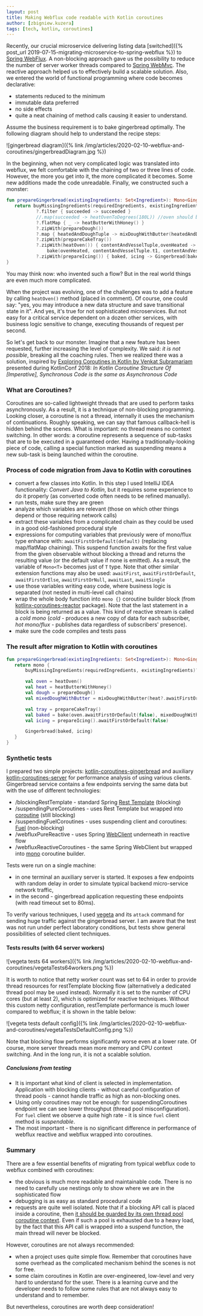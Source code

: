 ```yaml
---
layout: post
title: Making Webflux code readable with Kotlin coroutines
author: [zbigniew.kuzera]
tags: [tech, kotlin, coroutines]
---
```


Recently, our crucial microservice delivering listing data [switched]({% post_url 2019-07-15-migrating-microservice-to-spring-webflux %}) to
[Spring WebFlux](https://docs.spring.io/spring/docs/current/spring-framework-reference/web-reactive.html).
A non-blocking approach gave us the possibility to reduce the number of server worker threads compared to [Spring WebMvc](https://docs.spring.io/spring/docs/current/spring-framework-reference/web.html).
The reactive approach helped us to effectively build a scalable solution.
Also, we entered the world of functional programming where code becomes declarative:
- statements reduced to the minimum
- immutable data preferred
- no side effects
- quite a neat chaining of method calls causing it easier to understand.

Assume the business requirement is to bake gingerbread optimally. The following diagram should help to understand the recipe steps:

![gingerbread diagram]({% link /img/articles/2020-02-10-webflux-and-coroutines/gingerbreadDiagram.jpg %})

In the beginning, when not very complicated logic was translated into webflux, we felt comfortable with the chaining of two or three lines of code.
However, the more you get into it, the more complicated it becomes. Some new additions made the code unreadable.
Finally, we constructed such a monster:

```kotlin
fun prepareGingerbread(existingIngredients: Set<Ingredient>): Mono<Gingerbread>? {
   return buyMissingIngredients(requiredIngredients, existingIngredients)
           ?.filter { succeeded -> succeeded }
           //.map(succeeded -> heatOvenToDegrees(180L)) //oven should be heated at this point
           ?.flatMap { _ -> heatButterWithHoney() }
           ?.zipWith(prepareDough())
           ?.map { heatedAndDoughTuple -> mixDoughWithButter(heatedAndDoughTuple.t1, heatedAndDoughTuple.t2) }
           ?.zipWith(prepareCakeTray())
           ?.zipWith(heatOven()) { contentAndVesselTuple,ovenHeated ->
               bake(ovenHeated, contentAndVesselTuple.t1, contentAndVesselTuple.t2)}
           ?.zipWith(prepareIcing()) { baked, icing -> Gingerbread(baked, icing) }
}
```

You may think now: who invented such a flow? But in the real world things are even much more complicated.

When the project was evolving, one of the challenges was to add a feature by calling `heatOven()` method (placed in comment).
Of course, one could say: "yes, you may introduce a new data structure and save transitional state in it".
And yes, it's true for not sophisticated microservices. But not easy for a critical service dependent on a dozen other services,
with business logic sensitive to change, executing thousands of request per second.

So let's get back to our monster. Imagine that a new feature has been requested, further increasing the level of complexity.
We said: _it is not possible_, breaking all the coaching rules.
Then we realized there was a solution, inspired by [Exploring Coroutines in Kotlin by Venkat Subramariam](https://www.youtube.com/watch?v=jT2gHPQ4Z1Q)
 presented during KotlinConf 2018:
_In Kotlin Coroutine Structure Of [Imperative], Synchronous Code is the same as Asynchronous Code_

### What are Coroutines?
Coroutines are so-called lightweight threads that are used to perform tasks asynchronously.
As a result, it is a technique of non-blocking programming. Looking closer, a coroutine is not a thread,
internally it uses the mechanism of continuations. Roughly speaking, we can say that famous callback-hell is hidden behind the scenes.
What is important: no thread means no context switching.
In other words: a coroutine represents a sequence of sub-tasks that are to be executed in a guaranteed order.
Having a traditionally-looking piece of code, calling a special function marked as suspending means
a new sub-task is being launched within the coroutine.

### Process of code migration from Java to Kotlin with coroutines
- convert a few classes into Kotlin. In this step I used IntelliJ IDEA functionality: _Convert Java to Kotlin_,
but it requires some experience to do it properly (as converted code often needs to be refined manually).
- run tests, make sure they are green
- analyze which variables are relevant (those on which other things depend or those requiring network calls)
- extract these variables from a complicated chain as they could be used in a good old-fashioned procedural style
- expressions for computing variables that previously were of mono/flux type enhance with: `awaitFirstOrDefault(default)` (replacing map/flatMap chaining).
This suspend function awaits for the first value from the given observable without blocking a thread and returns the
resulting value (or the default value if none is emitted).
As a result, the variable of `Mono<T>` becomes just of `T` type.
Note that other similar extension functions may also be used:
`awaitFirst`, `awaitFirstOrDefault`, `awaitFirstOrElse`, `awaitFirstOrNull`, `awaitLast`, `awaitSingle`
- use those variables writing easy code, where business logic is separated (not nested in multi-level call chains)
- wrap the whole body function into `mono {}` coroutine builder block
(from [kotlinx-coroutines-reactor](https://github.com/Kotlin/kotlinx.coroutines/tree/master/reactive/kotlinx-coroutines-reactor) package).
Note that the last statement in a block is being returned as a value. This kind of reactive stream is called a _cold mono_
(_cold_ - produces a new copy of data for each subscriber, _hot mono/flux_ - publishes data regardless of subscribers' presence).
- make sure the code compiles and tests pass

### The result after migration to Kotlin with coroutines

```kotlin
fun prepareGingerbread(existingIngredients: Set<Ingredient>): Mono<Gingerbread> {
   return mono {
       buyMissingIngredients(requiredIngredients, existingIngredients)?.awaitFirstOrDefault(false)

       val oven = heatOven()
       val heat = heatButterWithHoney()
       val dough = prepareDough()
       val mixedDoughWithButter = mixDoughWithButter(heat?.awaitFirstOrDefault(false), dough.awaitFirstOrDefault(false))

       val tray = prepareCakeTray()
       val baked = bake(oven.awaitFirstOrDefault(false), mixedDoughWithButter, tray.awaitFirstOrDefault(false))
       val icing = prepareIcing().awaitFirstOrDefault(false)

       Gingerbread(baked, icing)
   }
}
```

### Synthetic tests
I prepared two simple projects: [kotlin-coroutines-gingerbread](https://github.com/kuzera/kotlin-coroutines-gingerbread)
and auxiliary [kotlin-coroutines-server](https://github.com/kuzera/kotlin-coroutines-server) for performance analysis
of using various clients. Gingerbread service contains a few endpoints serving the same data but with the use of
different technologies:
- /blockingRestTemplate - standard Spring [Rest Template](https://docs.spring.io/spring-boot/docs/current/reference/html/boot-features-resttemplate.html) (blocking)
- /suspendingPureCoroutines - uses Rest Template but wrapped into [coroutine](https://kotlinlang.org/docs/reference/coroutines-overview.html) (still blocking)
- /suspendingFuelCoroutines - uses suspending client and coroutines: [Fuel](https://github.com/kittinunf/fuel/tree/master/fuel-coroutines) (non-blocking)
- /webfluxPureReactive - uses Spring [WebClient](https://docs.spring.io/spring-boot/docs/current/reference/html/boot-features-webclient.html) underneath in reactive flow
- /webfluxReactiveCoroutines - the same Spring WebClient but wrapped into [mono](https://github.com/Kotlin/kotlinx.coroutines/tree/master/reactive/kotlinx-coroutines-reactor) coroutine builder.

Tests were run on a single machine:
- in one terminal an auxiliary server is started. It exposes a few endpoints with random delay in order to simulate
typical backend micro-service network traffic,
- in the second - gingerbread application requesting these endpoints (with read timeout set to 80ms).

To verify various techniques, I used [vegeta](https://github.com/tsenart/vegeta) and its `attack` command for sending
huge traffic against the gingerbread server. I am aware that the test was not run under perfect laboratory conditions, but tests show
general possibilities of selected client techniques.

#### Tests results (with 64 server workers)
![vegeta tests 64 workers]({% link /img/articles/2020-02-10-webflux-and-coroutines/vegetaTests64workers.png %})

It is worth to notice that netty worker count was set to 64 in order to provide thread resources for restTemplate blocking
flow (alternatively a dedicated thread pool may be used instead). Normally it is set to the number of CPU cores (but at least 2),
which is optimized for reactive techniques. Without this custom netty configuration, restTemplate performance is much lower
compared to webflux; it is shown in the table below:

![vegeta tests default config]({% link /img/articles/2020-02-10-webflux-and-coroutines/vegetaTestsDefaultConfig.png %})

Note that blocking flow performs significantly worse even at a lower rate.
Of course, more server threads mean more memory and CPU context switching. And in the long run, it is not a scalable solution.

##### Conclusions from testing
- It is important what kind of client is selected in implementation. Application with blocking clients -
without careful configuration of thread pools - cannot handle traffic as high as non-blocking ones.
- Using only coroutines may not be enough: for suspendingCoroutines endpoint we can see lower throughput (thread pool misconfiguration).
For `fuel` client we observe a quite high rate - it is since `fuel` client method is _suspendable_.
- The most important - there is no significant difference in performance of webflux reactive and webflux wrapped into coroutines.

### Summary
There are a few essential benefits of migrating from typical webflux code to webflux combined with coroutines:
- the obvious is much more readable and maintainable code. There is no need to carefully use nestings only to show where
we are in the sophisticated flow
- debugging is as easy as standard procedural code
- requests are quite well isolated. Note that if a blocking API call is placed inside a coroutine,
then [it should be guarded by its own thread pool coroutine context](https://medium.com/@elizarov/blocking-threads-suspending-coroutines-d33e11bf4761).
Even if such a pool is exhausted due to a heavy load, by the fact that this API call is wrapped into a suspend function, the main thread will never be blocked.

However, coroutines are not always recommended:
- when a project uses quite simple flow. Remember that coroutines have some overhead as the complicated mechanism behind the scenes is not for free.
- some claim coroutines in Kotlin are over-engineered, low-level and very hard to understand for the user.
There is a learning curve and the developer needs to follow some rules that are not always easy to understand and to remember.

But nevertheless, coroutines are worth deep consideration!

<style type="text/css">.post img{margin: 0 auto;display: block;}</style>
